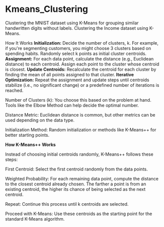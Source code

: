 # Kmeans_Clustering
Clustering the MNIST dataset using K-Means for grouping similar handwritten digits without labels.
Clustering the Income dataset using K-Means.

How It Works
**Initialization:**
Decide the number of clusters, k. For example, if you're segmenting customers, you might choose 3 clusters based on spending habits.
Randomly select k points as initial cluster centroids.
**Assignment:**
For each data point, calculate the distance (e.g., Euclidean distance) to each centroid.
Assign each point to the cluster whose centroid is closest.
**Update Centroids:**
Recalculate the centroid for each cluster by finding the mean of all points assigned to that cluster.
**Iterative Optimization:**
Repeat the assignment and update steps until centroids stabilize (i.e., no significant change) or a predefined number of iterations is reached.

Number of Clusters (k): You choose this based on the problem at hand. Tools like the Elbow Method can help decide the optimal number.

Distance Metric: Euclidean distance is common, but other metrics can be used depending on the data type.

Initialization Method: Random initialization or methods like K-Means++ for better starting points.


**How K-Means++ Works**

Instead of choosing initial centroids randomly, K-Means++ follows these steps:

First Centroid: Select the first centroid randomly from the data points.

Weighted Probability: For each remaining data point, compute the distance to the closest centroid already chosen. The farther a point is from an existing centroid, the higher its chance of being selected as the next centroid.

Repeat: Continue this process until k centroids are selected.

Proceed with K-Means: Use these centroids as the starting point for the standard K-Means algorithm.
